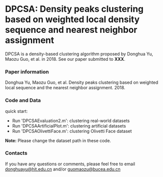 # DPCSA: Density peaks clustering based on weighted local density sequence and nearest neighbor assignment
DPCSA is a density-based clustering algorithm proposed by Donghua Yu, Maozu Guo, et al. in 2018. See our paper submitted to 
**XXX**.

### Paper information
Donghua Yu, Maozu Guo, et al. Density peaks clustering based on weighted local sequence and the nearest neighbor assignment. 2018.

### Code and Data
quick start:
- Run 'DPCSAEvaluation2.m': clustering real-world datasets
- Run 'DPCSAArtificialPlot.m': clustering artificial datasets
- Run 'DPCSAOlivettiFace.m': clustering Olivetti Face dataset

**Note:** Please change the dataset path in these code.

### Contacts
If you have any questions or comments, please feel free to email donghuayu@hit.edu.cn and/or guomaozu@bucea.edu.cn
